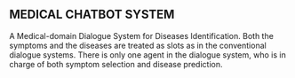 ## MEDICAL CHATBOT SYSTEM
A Medical-domain Dialogue System for Diseases Identification. Both the symptoms and the diseases are treated as slots as in the conventional dialogue systems. There is only one agent in the dialogue system, who is in charge of both symptom selection and disease prediction.

